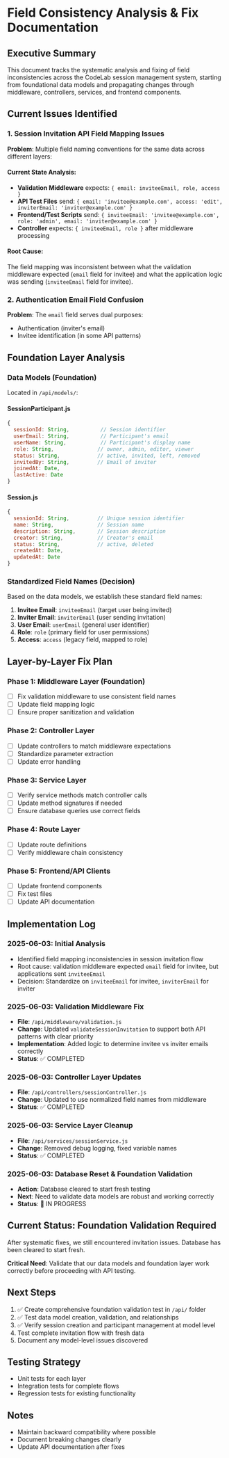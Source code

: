 # Field Consistency Analysis & Fix Documentation

## Executive Summary
This document tracks the systematic analysis and fixing of field inconsistencies across the CodeLab session management system, starting from foundational data models and propagating changes through middleware, controllers, services, and frontend components.

## Current Issues Identified

### 1. Session Invitation API Field Mapping Issues
**Problem**: Multiple field naming conventions for the same data across different layers:

#### Current State Analysis:
- **Validation Middleware** expects: `{ email: inviteeEmail, role, access }`
- **API Test Files** send: `{ email: 'invitee@example.com', access: 'edit', inviterEmail: 'inviter@example.com' }`
- **Frontend/Test Scripts** send: `{ inviteeEmail: 'invitee@example.com', role: 'admin', email: 'inviter@example.com' }`
- **Controller** expects: `{ inviteeEmail, role }` after middleware processing

#### Root Cause:
The field mapping was inconsistent between what the validation middleware expected (`email` field for invitee) and what the application logic was sending (`inviteeEmail` field for invitee).

### 2. Authentication Email Field Confusion
**Problem**: The `email` field serves dual purposes:
- Authentication (inviter's email)
- Invitee identification (in some API patterns)

## Foundation Layer Analysis

### Data Models (Foundation)
Located in `/api/models/`:

#### SessionParticipant.js
```javascript
{
  sessionId: String,          // Session identifier
  userEmail: String,          // Participant's email
  userName: String,           // Participant's display name
  role: String,              // owner, admin, editor, viewer
  status: String,            // active, invited, left, removed
  invitedBy: String,         // Email of inviter
  joinedAt: Date,
  lastActive: Date
}
```

#### Session.js
```javascript
{
  sessionId: String,         // Unique session identifier
  name: String,              // Session name
  description: String,       // Session description
  creator: String,           // Creator's email
  status: String,            // active, deleted
  createdAt: Date,
  updatedAt: Date
}
```

### Standardized Field Names (Decision)
Based on the data models, we establish these standard field names:

1. **Invitee Email**: `inviteeEmail` (target user being invited)
2. **Inviter Email**: `inviterEmail` (user sending invitation)
3. **User Email**: `userEmail` (general user identifier)
4. **Role**: `role` (primary field for user permissions)
5. **Access**: `access` (legacy field, mapped to role)

## Layer-by-Layer Fix Plan

### Phase 1: Middleware Layer (Foundation)
- [ ] Fix validation middleware to use consistent field names
- [ ] Update field mapping logic
- [ ] Ensure proper sanitization and validation

### Phase 2: Controller Layer
- [ ] Update controllers to match middleware expectations
- [ ] Standardize parameter extraction
- [ ] Update error handling

### Phase 3: Service Layer
- [ ] Verify service methods match controller calls
- [ ] Update method signatures if needed
- [ ] Ensure database queries use correct fields

### Phase 4: Route Layer
- [ ] Update route definitions
- [ ] Verify middleware chain consistency

### Phase 5: Frontend/API Clients
- [ ] Update frontend components
- [ ] Fix test files
- [ ] Update API documentation

## Implementation Log

### 2025-06-03: Initial Analysis
- Identified field mapping inconsistencies in session invitation flow
- Root cause: validation middleware expected `email` field for invitee, but applications sent `inviteeEmail`
- Decision: Standardize on `inviteeEmail` for invitee, `inviterEmail` for inviter

### 2025-06-03: Validation Middleware Fix
- **File**: `/api/middleware/validation.js`
- **Change**: Updated `validateSessionInvitation` to support both API patterns with clear priority
- **Implementation**: Added logic to determine invitee vs inviter emails correctly
- **Status**: ✅ COMPLETED

### 2025-06-03: Controller Layer Updates
- **File**: `/api/controllers/sessionController.js`
- **Change**: Updated to use normalized field names from middleware
- **Status**: ✅ COMPLETED

### 2025-06-03: Service Layer Cleanup
- **File**: `/api/services/sessionService.js`
- **Change**: Removed debug logging, fixed variable names
- **Status**: ✅ COMPLETED

### 2025-06-03: Database Reset & Foundation Validation
- **Action**: Database cleared to start fresh testing
- **Next**: Need to validate data models are robust and working correctly
- **Status**: 🔄 IN PROGRESS

## Current Status: Foundation Validation Required

After systematic fixes, we still encountered invitation issues. Database has been cleared to start fresh.

**Critical Need**: Validate that our data models and foundation layer work correctly before proceeding with API testing.

## Next Steps
1. ✅ Create comprehensive foundation validation test in `/api/` folder
2. ✅ Test data model creation, validation, and relationships
3. ✅ Verify session creation and participant management at model level
4. Test complete invitation flow with fresh data
5. Document any model-level issues discovered

## Testing Strategy
- Unit tests for each layer
- Integration tests for complete flows
- Regression tests for existing functionality

## Notes
- Maintain backward compatibility where possible
- Document breaking changes clearly
- Update API documentation after fixes
